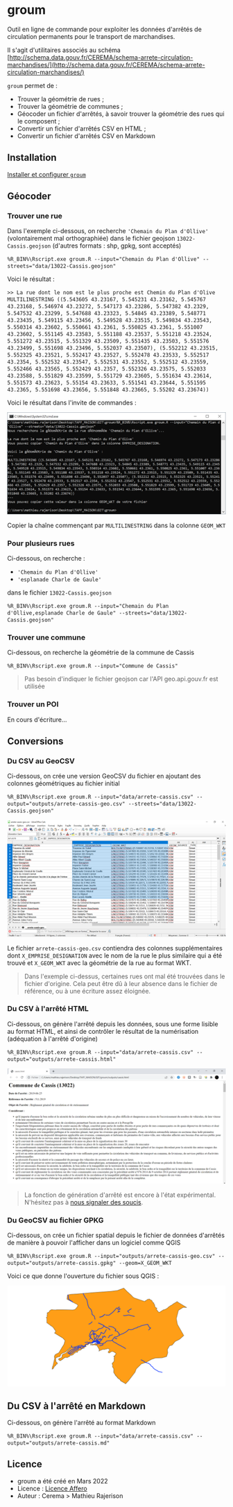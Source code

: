 # groum

Outil en ligne de commande pour exploiter les données d'arrêtés de circulation permanents pour le transport de marchandises.

Il s'agit d'utilitaires associés au schéma [http://schema.data.gouv.fr/CEREMA/schema-arrete-circulation-marchandises/](http://schema.data.gouv.fr/CEREMA/schema-arrete-circulation-marchandises/)

`groum` permet de :

- Trouver la géométrie de rues ;
- Trouver la géométrie de communes ;
- Géocoder un fichier d'arrêtés, à savoir trouver la géométrie des rues qui le composent ;
- Convertir un fichier d'arrêtés CSV en HTML ;
- Convertir un fichier d'arrêtés CSV en Markdown

## Installation
[Installer et configurer `groum`](INSTALL.md)

## Géocoder
### Trouver une rue
Dans l'exemple ci-dessous, on recherche `'Chemain du Plan d'Ollive'` (volontairement mal orthographiée) dans le fichier geojson `13022-Cassis.geojson` (d'autres formats : shp, gpkg, sont acceptés)

	%R_BIN%\Rscript.exe groum.R --input="Chemain du Plan d'Ollive" --streets="data/13022-Cassis.geojson"

Voici le résultat :

	>> La rue dont le nom est le plus proche est Chemin du Plan d'Olive
	MULTILINESTRING ((5.543605 43.23167, 5.545231 43.23162, 5.545767 43.23168, 5.546974 43.23272, 5.547173 43.23286, 5.547382 43.2329, 5.547532 43.23299, 5.547688 43.23323, 5.54845 43.23389, 5.548771 43.23435, 5.549115 43.23456, 5.549528 43.23515, 5.549834 43.23543, 5.550314 43.23602, 5.550661 43.2361, 5.550825 43.2361, 5.551007 43.23602, 5.551145 43.23583, 5.551188 43.23537, 5.551218 43.23524, 5.551272 43.23515, 5.551329 43.23509, 5.551435 43.23503, 5.551576 43.23499, 5.551698 43.23496, 5.552037 43.23507), (5.552212 43.23515, 5.552325 43.23521, 5.552417 43.23527, 5.552478 43.23533, 5.552517 43.2354, 5.552532 43.23547, 5.552531 43.23552, 5.552512 43.23559, 5.552466 43.23565, 5.552429 43.2357, 5.552326 43.23575, 5.552033 43.23588, 5.551829 43.23599, 5.551729 43.23605, 5.551634 43.23614, 5.551573 43.23623, 5.55154 43.23633, 5.551541 43.23644, 5.551595 43.2365, 5.551698 43.23656, 5.551848 43.23665, 5.55202 43.23674))

Voici le résultat dans l'invite de commandes :

![](files/geocode-single.png)

Copier la chaîne commençant par `MULTILINESTRING` dans la colonne `GEOM_WKT`

### Pour plusieurs rues
Ci-dessous, on recherche : 

- `'Chemain du Plan d'Ollive'`
- `'esplanade Charle de Gaule'`

dans le fichier `13022-Cassis.geojson`

	%R_BIN%\Rscript.exe groum.R --input="Chemain du Plan d'Ollive,esplanade Charle de Gaule" --streets="data/13022-Cassis.geojson"

### Trouver une commune
Ci-dessous, on recherche la géométrie de la commune de Cassis

	%R_BIN%\Rscript.exe groum.R --input="Commune de Cassis"

> Pas besoin d'indiquer le fichier geojson car l'API geo.api.gouv.fr est utilisée

### Trouver un POI
En cours d'écriture...

## Conversions
### Du CSV au GeoCSV
Ci-dessous, on crée une version GeoCSV du fichier en ajoutant des colonnes géométriques au fichier initial

	%R_BIN%\Rscript.exe groum.R --input="data/arrete-cassis.csv" --output="outputs/arrete-cassis-geo.csv" --streets="data/13022-Cassis.geojson"

![](files/geocode.png)

Le fichier `arrete-cassis-geo.csv` contiendra des colonnes supplémentaires dont `X_EMPRISE_DESIGNATION` avec le nom de la rue le plus similaire qui a été trouvé et `X_GEOM_WKT` avec la géométrie de la rue au format WKT.

> Dans l'exemple ci-dessus, certaines rues ont mal été trouvées dans le fichier d'origine. Cela peut être dû à leur absence dans le fichier de référence, ou à une écriture assez éloignée.

### Du CSV à l'arrêté HTML
Ci-dessous, on génère l'arrêté depuis les données, sous une forme lisible au format HTML, et ainsi de contrôler le résultat de la numérisation (adéquation à l'arrêté d'origine)

	%R_BIN%\Rscript.exe groum.R --input="data/arrete-cassis.csv" --output="outputs/arrete-cassis.html"

![](files/html.png)

> La fonction de génération d'arrêté est encore à l'état expérimental. N'hésitez pas à [nous signaler des soucis](https://github.com/CEREMA/groum/issues).

### Du GeoCSV au fichier GPKG
Ci-dessous, on crée un fichier spatial depuis le fichier de données d'arrêtés de manière à pouvoir l'afficher dans un logiciel comme QGIS

	%R_BIN%\Rscript.exe groum.R --input="outputs/arrete-cassis-geo.csv" --output="outputs/arrete-cassis.gpkg" --geom=X_GEOM_WKT

Voici ce que donne l'ouverture du fichier sous QGIS :

![](files/spatial.png)

## Du CSV à l'arrêté en Markdown
Ci-dessous, on génère l'arrêté au format Markdown

	%R_BIN%\Rscript.exe groum.R --input="data/arrete-cassis.csv" --output="outputs/arrete-cassis.md"

## Licence
- groum a été créé en Mars 2022
- Licence : [Licence Affero](LICENSE)  
- Auteur : Cerema > Mathieu Rajerison

